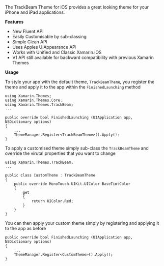 The TrackBeam Theme for iOS provides a great looking theme for your iPhone and iPad applications.

**Features**  

 - New Fluent API  
 - Easily Customisable by sub-classing
 - Simple Clean API
 - Uses Apples UIAppearance API
 - Works with Unified and Classic Xamarin.iOS
 - V1 API still available for backward compatibility with previous Xamarin Themes

**Usage**  

To style your app with the default theme, `TrackBeamTheme`, you register the theme and apply it to the app within the `FinishedLaunching` method

	using Xamarin.Themes;
	using Xamarin.Themes.Core;
	using Xamarin.Themes.TrackBeam;
	...
	
	public override bool FinishedLaunching (UIApplication app, NSDictionary options)
	{
		...
		ThemeManager.Register<TrackBeamTheme>().Apply();
	}


To apply a customised theme simply sub-class the `TrackBeamTheme` and override the virutal properties that you want to change

	using Xamarin.Themes.TrackBeam;
	...
	
	public class CustomTheme : TrackBeamTheme
	{
		public override MonoTouch.UIKit.UIColor BaseTintColor
		{
			get
			{
				return UIColor.Red;
			}
		}
	}
 
 You can then apply your custom theme simply by registering and applying it to the app as before
 
	public override bool FinishedLaunching (UIApplication app, NSDictionary options)
	{
		...
		ThemeManager.Register<CustomTheme>().Apply();
	}
	

